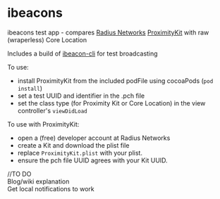 ibeacons
========

ibeacons test app - compares [Radius Networks](http://www.radiusnetworks.com) [ProximityKit](https://github.com/RadiusNetworks/proximity-kit-ios-example)  with raw (wraperless) Core Location

Includes a build of [ibeacon-cli](https://github.com/RadiusNetworks/ibeacon-cli) for test broadcasting

To use:
- install ProximityKit from the included podFile using cocoaPods (`pod install`)
- set a test UUID and identifier in the .pch file
- set the class type (for Proximity Kit or Core Location) in the view controller's `viewDidLoad`

To use with ProximityKit: 
- open a (free) developer account at Radius Networks
- create a Kit and download the plist file
- replace `ProximityKit.plist` with your plist.
- ensure the pch file UUID agrees with your Kit UUID.



//TO DO  
Blog/wiki explanation  
Get local notifications to work  
